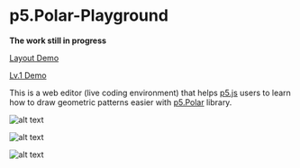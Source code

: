 # p5.Polar-Playground

**The work still in progress**

[Layout Demo](https://liz-peng.github.io/p5.Polar/)

[Lv.1 Demo](https://liz-peng.github.io/p5.Polar/lv1_stringMatch/lv1_ellipse.html)

This is a web editor (live coding environment) that helps [p5.js](https://p5js.org/) users to learn how to draw geometric patterns easier with [p5.Polar](https://github.com/liz-peng/p5.Polar) library.

![alt text](https://i.imgur.com/hF9WS0R.png "p5.Polar web editor") 

![alt text](https://i.imgur.com/tpGcKu0.png "level 1 demo") 

![alt text](https://i.imgur.com/UWCi7JS.png "level 1 demo") 



